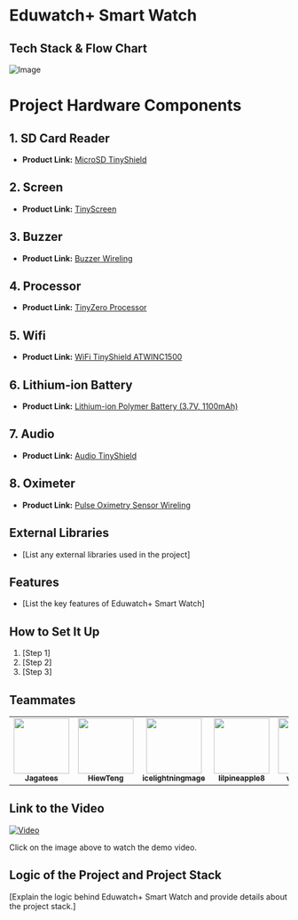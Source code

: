 # Eduwatch+ Smart Watch

## Tech Stack & Flow Chart 
![Image](https://github.com/Jagatees/TinyCiruit-Arduino/assets/140966272/4008f3af-8a16-4745-9f57-4bb9fb2f399a)

# Project Hardware Components

## 1. SD Card Reader
   - **Product Link:** [MicroSD TinyShield](https://tinycircuits.com/products/microsd-tinyshield?_pos=4&_sid=f3b0eaea7&_ss=r)

## 2. Screen
   - **Product Link:** [TinyScreen](https://tinycircuits.com/products/tinyscreen?_pos=12&_sid=8b9ccbfb0&_ss=r)

## 3. Buzzer
   - **Product Link:** [Buzzer Wireling](https://tinycircuits.com/products/buzzer-wireling?_pos=1&_sid=c48816745&_ss=r)

## 4. Processor
   - **Product Link:** [TinyZero Processor](https://tinycircuits.com/products/tinyzero-processor)

## 5. Wifi
   - **Product Link:** [WiFi TinyShield ATWINC1500](https://tinycircuits.com/products/wifi-tinyshield-atwinc1500)

## 6. Lithium-ion Battery
   - **Product Link:** [Lithium-ion Polymer Battery (3.7V, 1100mAh)](https://tinycircuits.com/collections/batteries/products/lithium-ion-polymer-battery-3-7v-1100mah)

## 7. Audio
   - **Product Link:** [Audio TinyShield](https://tinycircuits.com/products/audio-tinyshield?_pos=1&_sid=4f2eade8d&_ss=r)

## 8. Oximeter
   - **Product Link:** [Pulse Oximetry Sensor Wireling](https://tinycircuits.com/products/pulse-oximetry-sensor-wireling?_pos=1&_sid=59983486e&_ss=r)



## External Libraries

- [List any external libraries used in the project]

## Features

- [List the key features of Eduwatch+ Smart Watch]

## How to Set It Up

1. [Step 1]
2. [Step 2]
3. [Step 3]

## Teammates

<table>
  <tr>
        <td align="center"><a href="https://github.com/Jagatees"><img src="https://avatars.githubusercontent.com/u/140966272?s=400&u=4366692093a55d4fda2ba7b4a0b5aa221f8ac0b3&v=4" width="100px;" alt=""/><br /><sub><b>Jagatees</b></sub></a><br />
    </td>
    <td align="center"><a href="https://github.com/HiewTeng"><img src="https://avatars.githubusercontent.com/u/94026462?v=4" width="100px;" alt=""/><br /><sub><b>HiewTeng</b></sub></a><br />
    </td>  
    <td align="center"><a href="https://github.com/icelightningmage
"><img src="https://avatars.githubusercontent.com/u/144021293?v=4" width="100px;" alt=""/><br /><sub><b>icelightningmage
</b></sub></a><br />
    </td> 
    <td align="center"><a href="https://github.com/
lilpineapple8"><img src="https://avatars.githubusercontent.com/u/79001107?v=4" width="100px;" alt=""/><br /><sub><b>
lilpineapple8</b></sub></a><br />
    </td> 
    <td align="center"><a href="https://github.com/vannxssaa"><img src="https://avatars.githubusercontent.com/u/65593193?v=4" width="100px;" alt=""/><br /><sub><b>vannxssaa</b></sub></a><br />
    </td> 
    <td align="center"><a href="https://github.com/ZFCrow"><img src="https://avatars.githubusercontent.com/u/113918404?v=4" width="100px;" alt=""/><br /><sub><b>ZFCrow</b></sub></a><br />
    </td> 
  </tr>
</table>

## Link to the Video

[![Video](https://img.youtube.com/vi/N0QGsqv7uY0/0.jpg)](https://www.youtube.com/watch?v=N0QGsqv7uY0)

Click on the image above to watch the demo video.

## Logic of the Project and Project Stack

[Explain the logic behind Eduwatch+ Smart Watch and provide details about the project stack.]
